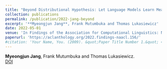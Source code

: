 ```yaml
---
title: "Beyond Distributional Hypothesis: Let Language Models Learn Meaning-Text Correspondence"
collection: publications
permalink: /publication/2022-jang-beyond
excerpt: '**Myeongjun Jang**, Frank Mutumbuka and Thomas Lukasiewicz'
date: 2022-05-01
venue: 'In Findings of the Association for Computational Linguistics: NAACL 2022, Seattle, United States, pp. 2030-2042, Association for Computational Linguistics'
paperurl: 'https://aclanthology.org/2022.findings-naacl.156/'
#citation: 'Your Name, You. (2009). &quot;Paper Title Number 1.&quot; <i>Journal 1</i>. 1(1).'
---
```

**Myeongjun Jang**, Frank Mutumbuka and Thomas Lukasiewicz.  
[DOI](https://aclanthology.org/2022.findings-naacl.156/)
